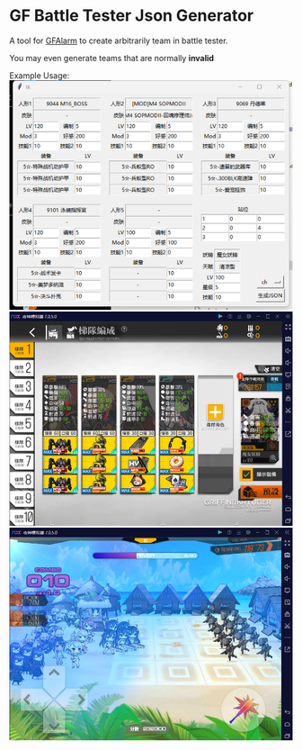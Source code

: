 # GF Battle Tester Json Generator
A tool for [GFAlarm](https://gall.dcinside.com/micateam/1439586) to create arbitrarily team in battle tester.

You may even generate teams that are normally **invalid**

Example Usage:
![config](img/showcase1.png)
![effect1](img/showcase2.png)
![effect2](img/showcase3.png)